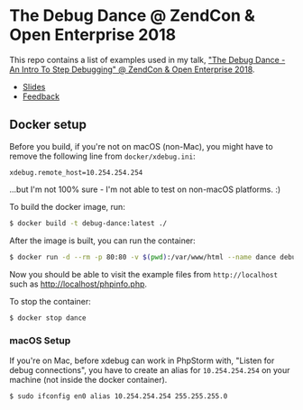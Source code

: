 # The Debug Dance @ ZendCon & Open Enterprise 2018

This repo contains a list of examples used in my talk, ["The Debug Dance - An Intro To Step Debugging" @ ZendCon & Open Enterprise 2018](https://www.zendcon.com/sessions/the-debug-dance-an-intro-to-step-debugging).

- [Slides](https://speakerdeck.com/sammyk/the-debug-dance-an-intro-to-step-debugging-zendcon-and-openenterprise-2018)
- [Feedback](https://joind.in/event/zendcon-2018/the-debug-dance-an-intro-to-step-debugging)

## Docker setup

Before you build, if you're not on macOS (non-Mac), you might have to remove the following line from `docker/xdebug.ini`:

```
xdebug.remote_host=10.254.254.254
```

...but I'm not 100% sure - I'm not able to test on non-macOS platforms. :)

To build the docker image, run:

```bash
$ docker build -t debug-dance:latest ./
```

After the image is built, you can run the container:

```bash
$ docker run -d --rm -p 80:80 -v $(pwd):/var/www/html --name dance debug-dance
```

Now you should be able to visit the example files from `http://localhost` such as [http://localhost/phpinfo.php](http://localhost/phpinfo.php).

To stop the container:

```bash
$ docker stop dance
```

### macOS Setup

If you're on Mac, before xdebug can work in PhpStorm with, "Listen for debug connections", you have to create an alias for `10.254.254.254` on your machine (not inside the docker container).

```bash
$ sudo ifconfig en0 alias 10.254.254.254 255.255.255.0
```
